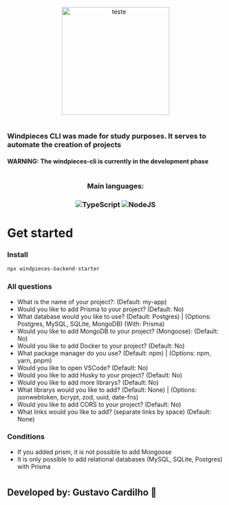 <div align="center">
    <img src="https://cdn.discordapp.com/attachments/1099758284140990596/1140797772975575120/image.png" alt="teste" width="250" height="250">
</div>

#

### Windpieces CLI was made for study purposes. It serves to automate the creation of projects

#### WARNING: The windpieces-cli is currently in the development phase

#

<h3 align="center">Main languages:<h3>

<div align="center">

![TypeScript](https://img.shields.io/badge/typescript-%23007ACC.svg?style=for-the-badge&logo=typescript&logoColor=white)
![NodeJS](https://img.shields.io/badge/node.js-6DA55F?style=for-the-badge&logo=node.js&logoColor=white)

</div>

# Get started

### Install

```bash
npx windpieces-backend-starter
```

### All questions

<ul>
    <li>What is the name of your project?: (Default: my-app)</li>
    <li>Would you like to add Prisma to your project? (Default: No)</li>
    <li>What database would you like to use? (Default: Postgres) | (Options: Postgres, MySQL, SQLite, MongoDB) (With: Prisma)</li>
    <li>Would you like to add MongoDB to your project? (Mongoose): (Default: No)</li>
    <li>Would you like to add Docker to your project? (Default: No)</li>
    <li>What package manager do you use? (Default: npm) | (Options: npm, yarn, pnpm)</li>
    <li>Would you like to open VSCode? (Default: No)</li>
    <li>Would you like to add Husky to your project? (Default: No)</li>
    <li>Would you like to add more librarys? (Default: No)</li>
    <li>What librarys would you like to add? (Default: None) | (Options: jsonwebtoken, bcrypt, zod, uuid, date-fns)</li>
    <li>Would you like to add CORS to your project? (Default: No)</li>
    <li>What links would you like to add? (separate links by space) (Default: None)</li>
</ul>

### Conditions

<ul>
    <li>If you added prism, it is not possible to add Mongoose</li>
    <li>It is only possible to add relational databases (MySQL, SQLite, Postgres) with Prisma</li>
    
</ul>

#

## Developed by: Gustavo Cardilho 🖤
